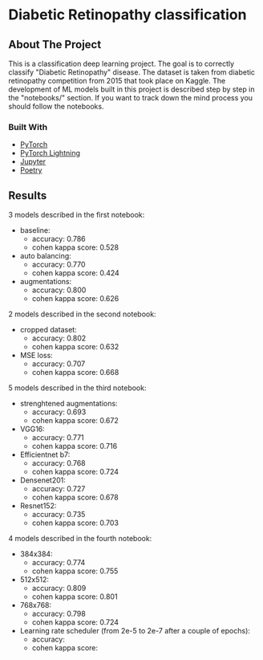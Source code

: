 <div id="top"></div>

# Diabetic Retinopathy classification

## About The Project

This is a classification deep learning project. The goal is to correctly classify "Diabetic Retinopathy" disease. The dataset is taken from diabetic retinopathy competition from 2015 that took place on Kaggle. The development of ML models built in this project is described step by step in the "notebooks/" section. If you want to track down the mind process you should follow the notebooks.

### Built With

* [PyTorch](https://pytorch.org/)
* [PyTorch Lightning](https://www.pytorchlightning.ai/)
* [Jupyter](https://jupyter.org/)
* [Poetry](https://python-poetry.org/)

## Results

3 models described in the first notebook:
* baseline:
    * accuracy: 0.786
    * cohen kappa score: 0.528
* auto balancing:
    * accuracy: 0.770
    * cohen kappa score: 0.424
* augmentations:
    * accuracy: 0.800
    * cohen kappa score: 0.626

2 models described in the second notebook:
* cropped dataset:
    * accuracy: 0.802
    * cohen kappa score: 0.632
* MSE loss:
    * accuracy: 0.707
    * cohen kappa score: 0.668

5 models described in the third notebook:
* strenghtened augmentations:
    * accuracy: 0.693
    * cohen kappa score: 0.672
* VGG16:
    * accuracy: 0.771
    * cohen kappa score: 0.716
* Efficientnet b7:
    * accuracy: 0.768
    * cohen kappa score: 0.724
* Densenet201:
    * accuracy: 0.727
    * cohen kappa score: 0.678
* Resnet152:
    * accuracy: 0.735
    * cohen kappa score: 0.703

4 models described in the fourth notebook:
* 384x384:
    * accuracy: 0.774
    * cohen kappa score: 0.755
* 512x512:
    * accuracy: 0.809
    * cohen kappa score: 0.801
* 768x768:
    * accuracy: 0.798
    * cohen kappa score: 0.724
* Learning rate scheduler (from 2e-5 to 2e-7 after a couple of epochs):
    * accuracy: 
    * cohen kappa score: